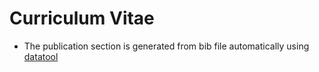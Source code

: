 # Curriculum Vitae

* The publication section is generated from bib file automatically using [datatool](https://ctan.org/pkg/datatool?lang=en)

